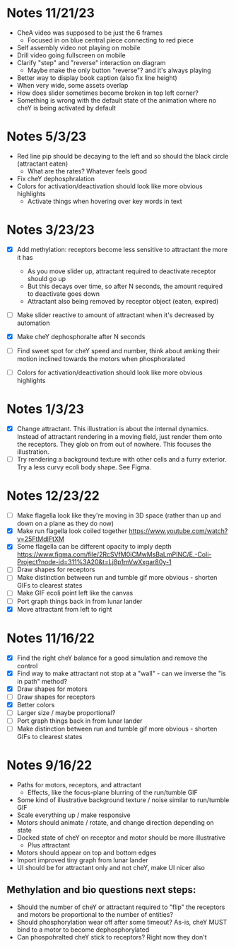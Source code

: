 # Notes 11/21/23

- CheA video was supposed to be just the 6 frames
  - Focused in on blue central piece connecting to red piece
- Self assembly video not playing on mobile
- Drill video going fullscreen on mobile
- Clarify "step" and "reverse" interaction on diagram
  - Maybe make the only button "reverse"? and it's always playing
- Better way to display book caption (also fix line height)
- When very wide, some assets overlap
- How does slider sometimes become broken in top left corner?
- Something is wrong with the default state of the animation where no cheY is being activated by default

# Notes 5/3/23

- Red line pip should be decaying to the left and so should the black circle (attractant eaten)
  - What are the rates? Whatever feels good
- Fix cheY dephosphralation
- Colors for activation/deactivation should look like more obvious highlights
  - Activate things when hovering over key words in text

# Notes 3/23/23

- [x] Add methylation: receptors become less sensitive to attractant the more it has
  - As you move slider up, attractant required to deactivate receptor should go up
  - But this decays over time, so after N seconds, the amount required to deactivate goes down
  - Attractant also being removed by receptor object (eaten, expired)
- [ ] Make slider reactive to amount of attractant when it's decreased by automation

- [x] Make cheY dephosphoralte after N seconds

- [ ] Find sweet spot for cheY speed and number, think about amking their motion inclined towards the motors when phosphoralated

- [ ] Colors for activation/deactivation should look like more obvious highlights

# Notes 1/3/23

- [x] Change attractant. This illustration is about the internal dynamics. Instead of attractant rendering in a moving field, just render them onto the receptors. They glob on from out of nowhere. This focuses the illustration.
- [ ] Try rendering a background texture with other cells and a furry exterior. Try a less curvy ecoli body shape. See Figma.

# Notes 12/23/22

- [ ] Make flagella look like they're moving in 3D space (rather than up and down on a plane as they do now)
- [x] Make run flagella look coiled together https://www.youtube.com/watch?v=25FtMdIFtXM
- [x] Some flagella can be different opacity to imply depth https://www.figma.com/file/2RcSVfM0iCMwMsBaLmPINC/E.-Coli-Project?node-id=311%3A20&t=Lj8p1mVwXxgar80y-1
- [ ] Draw shapes for receptors
- [ ] Make distinction between run and tumble gif more obvious - shorten GIFs to clearest states
- [ ] Make GIF ecoli point left like the canvas
- [ ] Port graph things back in from lunar lander
- [x] Move attractant from left to right

# Notes 11/16/22

- [x] Find the right cheY balance for a good simulation and remove the control
- [x] Find way to make attractant not stop at a "wall" - can we inverse the "is in path" method?
- [x] Draw shapes for motors
- [ ] Draw shapes for receptors
- [x] Better colors
- [ ] Larger size / maybe proportional?
- [ ] Port graph things back in from lunar lander
- [ ] Make distinction between run and tumble gif more obvious - shorten GIFs to clearest states

# Notes 9/16/22

- Paths for motors, receptors, and attractant
  - Effects, like the focus-plane blurring of the run/tumble GIF
- Some kind of illustrative background texture / noise similar to run/tumble GIF
- Scale everything up / make responsive
- Motors should animate / rotate, and change direction depending on state
- Docked state of cheY on receptor and motor should be more illustrative
  - Plus attractant
- Motors should appear on top and bottom edges
- Import improved tiny graph from lunar lander
- UI should be for attractant only and not cheY, make UI nicer also

## Methylation and bio questions next steps:

- Should the number of cheY or attractant required to "flip" the receptors and motors be proportional to the number of entities?
- Should phosphorylation wear off after some timeout? As-is, cheY MUST bind to a motor to become dephosphorylated
- Can phospohralted cheY stick to receptors? Right now they don't
